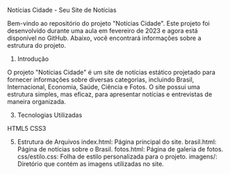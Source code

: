 Notícias Cidade - Seu Site de Notícias

Bem-vindo ao repositório do projeto "Notícias Cidade". Este projeto foi desenvolvido durante uma aula em fevereiro de 2023 e agora está disponível no GitHub. Abaixo, você encontrará informações sobre a estrutura do projeto.

1. Introdução
 
O projeto "Notícias Cidade" é um site de notícias estático projetado para fornecer informações sobre diversas categorias, incluindo Brasil, Internacional, Economia, Saúde, Ciência e Fotos. O site possui uma estrutura simples, mas eficaz, para apresentar notícias e entrevistas de maneira organizada.

3. Tecnologias Utilizadas
   
HTML5
CSS3

5. Estrutura de Arquivos
    index.html: Página principal do site.
    brasil.html: Página de notícias sobre o Brasil.
    fotos.html: Página de galeria de fotos.
    css/estilo.css: Folha de estilo personalizada para o projeto.
    imagens/: Diretório que contém as imagens utilizadas no site.
